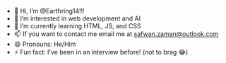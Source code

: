 - 👋 Hi, I’m @Earthring14!!!
- 👀 I’m interested in web development and AI
- 🌱 I’m currently learning HTML, JS, and CSS
- 📫 If you want to contact me email me at safwan.zaman@outlook.com
- 😄 Pronouns: He/Him
- ⚡ Fun fact: I've been in an interview before! (not to brag 😂)

<!---
Earthring14/Earthring14 is a ✨ special ✨ repository because its `README.md` (this file) appears on your GitHub profile.
You can click the Preview link to take a look at your changes.
--->
